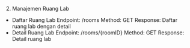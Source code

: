 2. Manajemen Ruang Lab
- Daftar Ruang Lab
Endpoint: /rooms
Method: GET
Response: Daftar ruang lab dengan detail
- Detail Ruang Lab
Endpoint: /rooms/{roomID}
Method: GET
Response: Detail ruang lab